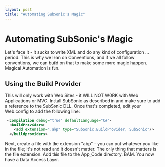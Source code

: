 ```yaml
---
layout: post
title: "Automating SubSonic's Magic"
---
```


# Automating SubSonic's Magic

Let's face it - it sucks to write XML and do any kind of configuration ... period. This is why we lean on Conventions, and if we all follow conventions, we can build on that to make some more magic happen. Magical Automation is fun.

<h2>Using the Build Provider</h2>

 This will only work with Web Sites - it WILL NOT WORK with Web Applications or MVC. Install SubSonic as described in 
 and make sure to add a reference to the SubSonic DLL. Once that's completed, edit your Web.config to add the following line:

```xml
 <compilation debug="true" defaultLanguage="C#">                     
  <buildProviders>         
    <add extension=".abp" type="SubSonic.BuildProvider, SubSonic"/>       
  </buildproviders>
```

Next, create a file with the extension "abp" - you can put whatever you like in the file; it's not read and it doesn't matter. The only thing that matters is the file extension.  Add this file to the App_Code directory. BAM. You now have a Data Access Layer.
